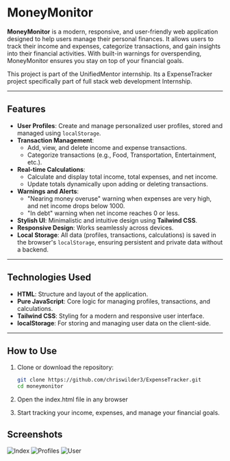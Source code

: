 # MoneyMonitor

**MoneyMonitor** is a modern, responsive, and user-friendly web application designed to help users manage their personal finances. It allows users to track their income and expenses, categorize transactions, and gain insights into their financial activities. With built-in warnings for overspending, MoneyMonitor ensures you stay on top of your financial goals.

This project is part of the UnifiedMentor internship. Its a ExpenseTracker project specifically part of full stack web development Internship.

---

## Features

- **User Profiles**: Create and manage personalized user profiles, stored and managed using `localStorage`.
- **Transaction Management**: 
  - Add, view, and delete income and expense transactions.
  - Categorize transactions (e.g., Food, Transportation, Entertainment, etc.).
- **Real-time Calculations**: 
  - Calculate and display total income, total expenses, and net income.
  - Update totals dynamically upon adding or deleting transactions.
- **Warnings and Alerts**:
  - "Nearing money overuse" warning when expenses are very high, and net income drops below 1000.
  - "In debt" warning when net income reaches 0 or less.
- **Stylish UI**: Minimalistic and intuitive design using **Tailwind CSS**.
- **Responsive Design**: Works seamlessly across devices.
- **Local Storage**: All data (profiles, transactions, calculations) is saved in the browser's `localStorage`, ensuring persistent and private data without a backend.

---

## Technologies Used

- **HTML**: Structure and layout of the application.
- **Pure JavaScript**: Core logic for managing profiles, transactions, and calculations.
- **Tailwind CSS**: Styling for a modern and responsive user interface.
- **localStorage**: For storing and managing user data on the client-side.

---

## How to Use

1. Clone or download the repository:
   ```bash
   git clone https://github.com/chriswilder3/ExpenseTracker.git
   cd moneymonitor

2. Open the index.html file in any browser

3. Start tracking your income, expenses, and manage your financial goals.


## Screenshots

![Index](images/index.png)
![Profiles](images/profiles.png)
![User](images/user.png)
